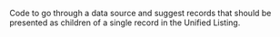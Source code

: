 Code to go through a data source and suggest records that should be presented as children of a single record in the Unified Listing.